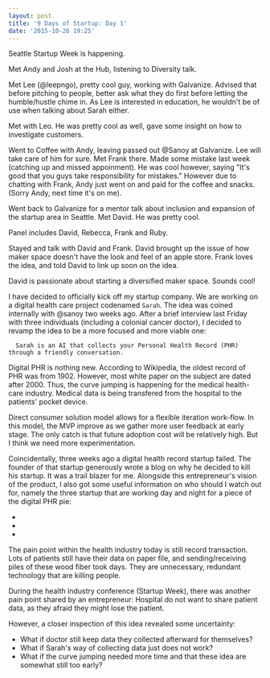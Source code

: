 ```yaml
---
layout: post
title: '9 Days of Startup: Day 1'
date: '2015-10-26 19:25'
---
```


Seattle Startup Week is happening.

Met Andy and Josh at the Hub, listening to Diversity talk.

Met Lee (@leepngo), pretty cool guy, working with Galvanize. Advised that before pitching to people, better ask what they do first before letting the humble/hustle chime in. As Lee is interested in education, he wouldn't be of use when talking about Sarah either.

Met with Leo. He was pretty cool as well, gave some insight on how to investigate customers.

Went to Coffee with Andy, leaving passed out @Sanoy at Galvanize. Lee will take care of him for sure. Met Frank there. Made some mistake last week (catching up and missed appoinment). He was cool however, saying "It's good that you guys take responsibility for mistakes." However due to chatting with Frank, Andy just went on and paid for the coffee and snacks. (Sorry Andy, next time it's on me).

Went back to Galvanize for a mentor talk about inclusion and expansion of the startup area in Seattle. Met David. He was pretty cool.

Panel includes David, Rebecca, Frank and Ruby.

Stayed and talk with David and Frank. David brought up the issue of how maker space doesn't have the look and feel of an apple store. Frank loves the idea, and told David to link up soon on the idea.

David is passionate about starting a diversified maker space. Sounds cool!

I have decided to officially kick off my startup company. We are working on a digital health care project codenamed `Sarah`. The idea was coined internally with @sanoy two weeks ago. After a brief interview last Friday with three individuals (including a colonial cancer doctor), I decided to revamp the idea to be a more focused and more viable one:

```
  Sarah is an AI that collects your Personal Health Record (PHR) through a friendly conversation.
```

Digital PHR is nothing new. According to Wikipedia, the oldest record of PHR was from 1902. However, most white paper on the subject are dated after 2000. Thus, the curve jumping is happening for the medical health-care industry. Medical data is being transfered from the hospital to the patients' pocket device.

Direct consumer solution model allows for a flexible iteration work-flow. In this model, the MVP improve as we gather more user feedback at early stage. The only catch is that future adoption cost will be relatively high. But I think we need more experimentation.

Coincidentally, three weeks ago a digital health record startup failed. The founder of that startup generously wrote a blog on why he decided to kill his startup. It was a trail blazer for me. Alongside this entrepreneur's vision of the product, I also got some useful information on who should I watch out for, namely the three startup that are working day and night for a piece of the digital PHR pie:
- []()
- []()
- []()

The pain point within the health industry today is still record transaction. Lots of patients still have their data on paper file, and sending/receiving piles of these wood fiber took days. They are unnecessary, redundant technology that are killing people.

During the health industry conference (Startup Week), there was another pain point shared by an entrepreneur: Hospital do not want to share patient data, as they afraid they might lose the patient.

However, a closer inspection of this idea revealed some uncertainty:
- What if doctor still keep data they collected afterward for themselves?
- What if Sarah's way of collecting data just does not work?
- What if the curve jumping needed more time and that these idea are somewhat still too early?
